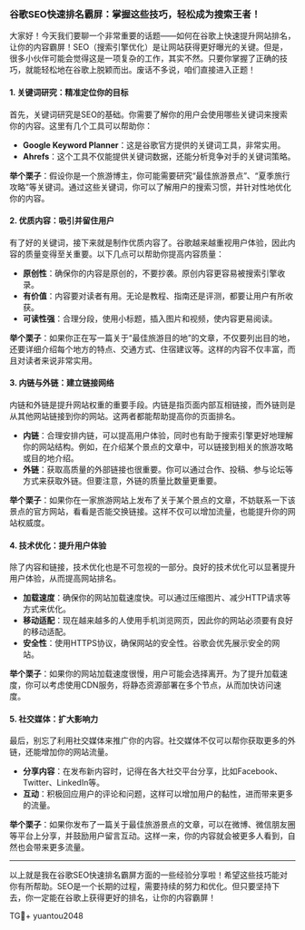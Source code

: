 ### 谷歌SEO快速排名霸屏：掌握这些技巧，轻松成为搜索王者！

大家好！今天我们要聊一个非常重要的话题——如何在谷歌上快速提升网站排名，让你的内容霸屏！SEO（搜索引擎优化）是让网站获得更好曝光的关键。但是，很多小伙伴可能会觉得这是一项复杂的工作，其实不然。只要你掌握了正确的技巧，就能轻松地在谷歌上脱颖而出。废话不多说，咱们直接进入正题！

#### 1. **关键词研究：精准定位你的目标**

首先，关键词研究是SEO的基础。你需要了解你的用户会使用哪些关键词来搜索你的内容。这里有几个工具可以帮助你：

- **Google Keyword Planner**：这是谷歌官方提供的关键词工具，非常实用。
- **Ahrefs**：这个工具不仅能提供关键词数据，还能分析竞争对手的关键词策略。

**举个栗子**：假设你是一个旅游博主，你可能需要研究“最佳旅游景点”、“夏季旅行攻略”等关键词。通过这些关键词，你可以了解用户的搜索习惯，并针对性地优化你的内容。

#### 2. **优质内容：吸引并留住用户**

有了好的关键词，接下来就是制作优质内容了。谷歌越来越重视用户体验，因此内容的质量变得至关重要。以下几点可以帮助你提高内容质量：

- **原创性**：确保你的内容是原创的，不要抄袭。原创内容更容易被搜索引擎收录。
- **有价值**：内容要对读者有用。无论是教程、指南还是评测，都要让用户有所收获。
- **可读性强**：合理分段，使用小标题，插入图片和视频，使内容更易阅读。

**举个栗子**：如果你正在写一篇关于“最佳旅游目的地”的文章，不仅要列出目的地，还要详细介绍每个地方的特点、交通方式、住宿建议等。这样的内容不仅丰富，而且对读者来说非常实用。

#### 3. **内链与外链：建立链接网络**

内链和外链是提升网站权重的重要手段。内链是指页面内部互相链接，而外链则是从其他网站链接到你的网站。这两者都能帮助提高你的页面排名。

- **内链**：合理安排内链，可以提高用户体验，同时也有助于搜索引擎更好地理解你的网站结构。例如，在介绍某个景点的文章中，可以链接到相关的旅游攻略或目的地介绍。
- **外链**：获取高质量的外部链接也很重要。你可以通过合作、投稿、参与论坛等方式来获取外链。但要注意，外链的质量比数量更重要。

**举个栗子**：如果你在一家旅游网站上发布了关于某个景点的文章，不妨联系一下该景点的官方网站，看看是否能交换链接。这样不仅可以增加流量，也能提升你的网站权威度。

#### 4. **技术优化：提升用户体验**

除了内容和链接，技术优化也是不可忽视的一部分。良好的技术优化可以显著提升用户体验，从而提高网站排名。

- **加载速度**：确保你的网站加载速度快。可以通过压缩图片、减少HTTP请求等方式来优化。
- **移动适配**：现在越来越多的人使用手机浏览网页，因此你的网站必须要有良好的移动适配。
- **安全性**：使用HTTPS协议，确保网站的安全性。谷歌会优先展示安全的网站。

**举个栗子**：如果你的网站加载速度很慢，用户可能会选择离开。为了提升加载速度，你可以考虑使用CDN服务，将静态资源部署在多个节点，从而加快访问速度。

#### 5. **社交媒体：扩大影响力**

最后，别忘了利用社交媒体来推广你的内容。社交媒体不仅可以帮你获取更多的外链，还能增加你的网站流量。

- **分享内容**：在发布新内容时，记得在各大社交平台分享，比如Facebook、Twitter、LinkedIn等。
- **互动**：积极回应用户的评论和问题，这样可以增加用户的黏性，进而带来更多的流量。

**举个栗子**：如果你发布了一篇关于最佳旅游景点的文章，可以在微博、微信朋友圈等平台上分享，并鼓励用户留言互动。这样一来，你的内容就会被更多人看到，自然也会带来更多流量。

---

以上就是我在谷歌SEO快速排名霸屏方面的一些经验分享啦！希望这些技巧能对你有所帮助。SEO是一个长期的过程，需要持续的努力和优化。但只要坚持下去，你一定能在谷歌上获得更好的排名，让你的内容霸屏！

TG💪+ yuantou2048